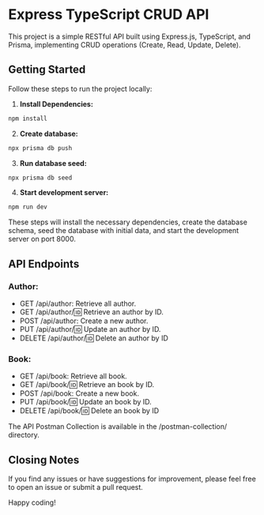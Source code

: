 # Express TypeScript CRUD API

This project is a simple RESTful API built using Express.js, TypeScript, and Prisma, implementing CRUD operations (Create, Read, Update, Delete).

## Getting Started

Follow these steps to run the project locally:

1. **Install Dependencies:**

```bash
npm install
```

2. **Create database:**

```bash
npx prisma db push
```

3. **Run database seed:**

```bash
npx prisma db seed
```

4. **Start development server:**

```bash
npm run dev
```

These steps will install the necessary dependencies, create the database schema, seed the database with initial data, and start the development server on port 8000.

## API Endpoints

### Author:

- GET /api/author: Retrieve all author.
- GET /api/author/:id: Retrieve an author by ID.
- POST /api/author: Create a new author.
- PUT /api/author/:id: Update an author by ID.
- DELETE /api/author/:id: Delete an author by ID

### Book:

- GET /api/book: Retrieve all book.
- GET /api/book/:id: Retrieve an book by ID.
- POST /api/book: Create a new book.
- PUT /api/book/:id: Update an book by ID.
- DELETE /api/book/:id: Delete an book by ID

The API Postman Collection is available in the /postman-collection/ directory.

## Closing Notes

If you find any issues or have suggestions for improvement, please feel free to open an issue or submit a pull request.

Happy coding!
